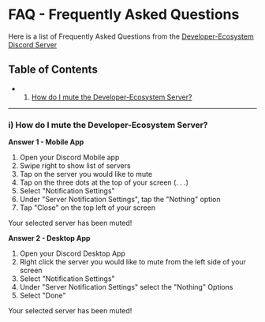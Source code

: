# FAQ - Frequently Asked Questions

Here is a list of Frequently Asked Questions from the [Developer-Ecosystem Discord Server](https://discord.gg/H5ETM7C)

## Table of Contents

- 1) [How do I mute the Developer-Ecosystem Server?](#1-how-do-i-mute-the-developer-ecosystem-server)

***

### i) How do I mute the Developer-Ecosystem Server?

**Answer 1 - Mobile App**

1) Open your Discord Mobile app
2) Swipe right to show list of servers
3) Tap on the server you would like to mute
4) Tap on the three dots at the top of your screen (. . .)
5) Select "Notification Settings"
6) Under "Server Notification Settings", tap the "Nothing" option
7) Tap "Close" on the top left of your screen

Your selected server has been muted!

**Answer 2 - Desktop App**

1) Open your Discord Desktop App
2) Right click the server you would like to mute from the left side of your screen
3) Select "Notification Settings"
4) Under "Server Notification Settings" select the "Nothing" Options
5) Select "Done"

Your selected server has been muted!
